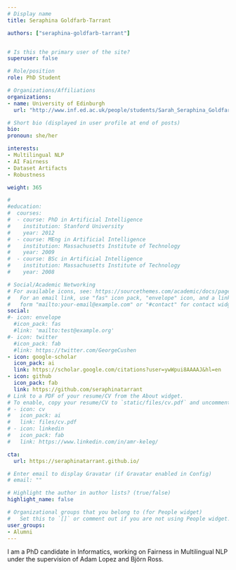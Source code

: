 ```yaml
---
# Display name
title: Seraphina Goldfarb-Tarrant		

authors: ["seraphina-goldfarb-tarrant"]


# Is this the primary user of the site?
superuser: false

# Role/position
role: PhD Student

# Organizations/Affiliations
organizations:
- name: University of Edinburgh
  url: "http://www.inf.ed.ac.uk/people/students/Sarah_Seraphina_Goldfarb-Tarrant.html"

# Short bio (displayed in user profile at end of posts)
bio: 
pronoun: she/her

interests: 
- Multilingual NLP
- AI Fairness
- Dataset Artifacts
- Robustness

weight: 365

#
#education:
#  courses:
#  - course: PhD in Artificial Intelligence
#    institution: Stanford University
#    year: 2012
#  - course: MEng in Artificial Intelligence
#    institution: Massachusetts Institute of Technology
#    year: 2009
#  - course: BSc in Artificial Intelligence
#    institution: Massachusetts Institute of Technology
#    year: 2008

# Social/Academic Networking
# For available icons, see: https://sourcethemes.com/academic/docs/page-builder/#icons
#   For an email link, use "fas" icon pack, "envelope" icon, and a link in the
#   form "mailto:your-email@example.com" or "#contact" for contact widget.
social:
#- icon: envelope
  #icon_pack: fas
  #link: 'mailto:test@example.org'
#- icon: twitter
  #icon_pack: fab
  #link: https://twitter.com/GeorgeCushen
- icon: google-scholar
  icon_pack: ai
  link: https://scholar.google.com/citations?user=ywWpui8AAAAJ&hl=en
- icon: github
  icon_pack: fab
  link: https://github.com/seraphinatarrant
# Link to a PDF of your resume/CV from the About widget.
# To enable, copy your resume/CV to `static/files/cv.pdf` and uncomment the lines below.
# - icon: cv
#   icon_pack: ai
#   link: files/cv.pdf
# - icon: linkedin
#   icon_pack: fab
#   link: https://www.linkedin.com/in/amr-keleg/

cta:
  url: https://seraphinatarrant.github.io/

# Enter email to display Gravatar (if Gravatar enabled in Config)
# email: ""

# Highlight the author in author lists? (true/false)
highlight_name: false

# Organizational groups that you belong to (for People widget)
#   Set this to `[]` or comment out if you are not using People widget.
user_groups:
- Alumni
---
```


I am a PhD candidate in Informatics, working on Fairness in Multilingual NLP under the supervision of Adam Lopez and Björn Ross.		